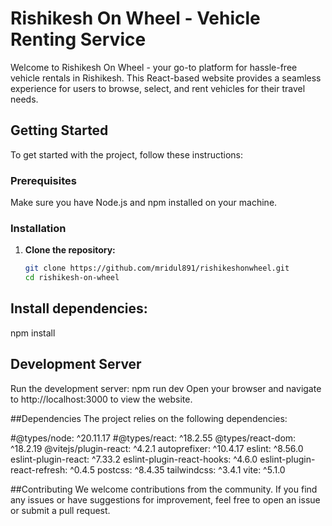 # Rishikesh On Wheel - Vehicle Renting Service

Welcome to Rishikesh On Wheel - your go-to platform for hassle-free vehicle rentals in Rishikesh. This React-based website provides a seamless experience for users to browse, select, and rent vehicles for their travel needs.

## Getting Started

To get started with the project, follow these instructions:

### Prerequisites

Make sure you have Node.js and npm installed on your machine.

### Installation

1. **Clone the repository:**

   ```bash
   git clone https://github.com/mridul891/rishikeshonwheel.git
   cd rishikesh-on-wheel
   
## Install dependencies:
   npm install

## Development Server
  Run the development server:
        npm run dev
Open your browser and navigate to http://localhost:3000 to view the website.

##Dependencies
  The project relies on the following dependencies:

#@types/node: ^20.11.17
#@types/react: ^18.2.55
@types/react-dom: ^18.2.19
@vitejs/plugin-react: ^4.2.1
autoprefixer: ^10.4.17
eslint: ^8.56.0
eslint-plugin-react: ^7.33.2
eslint-plugin-react-hooks: ^4.6.0
eslint-plugin-react-refresh: ^0.4.5
postcss: ^8.4.35
tailwindcss: ^3.4.1
vite: ^5.1.0

##Contributing
    We welcome contributions from the community. If you find any issues or have suggestions for improvement, feel free to open an issue or submit a pull request.
